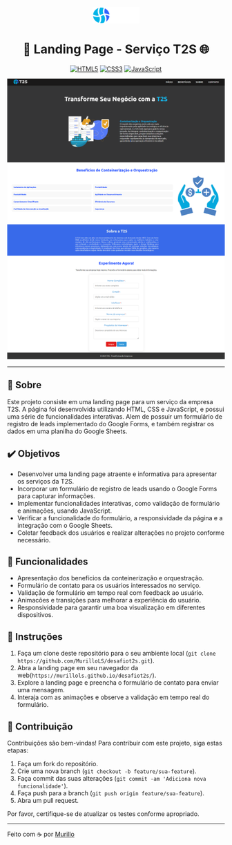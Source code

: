 <p align="center">
  <img src="img/logo.png" alt="img-logo" width="110px">
</p>

<h1 align="center">🚀 Landing Page - Serviço T2S 🌐</h1>

<p align="center">
  <a href="https://developer.mozilla.org/pt-BR/docs/Web/HTML"><img src="https://img.shields.io/badge/HTML5-E34F26?style=for-the-badge&logo=html5&logoColor=white" alt="HTML5"></a>
  <a href="https://developer.mozilla.org/pt-BR/docs/Web/CSS"><img src="https://img.shields.io/badge/CSS3-1572B6?style=for-the-badge&logo=css3&logoColor=white" alt="CSS3"></a>
  <a href="https://developer.mozilla.org/pt-BR/docs/Web/JavaScript"><img src="https://img.shields.io/badge/JavaScript-F7DF1E?style=for-the-badge&logo=javascript&logoColor=black" alt="JavaScript"></a>
</p>

<img src="imgreadme/capalp.png"></img>
<img src="imgreadme/meio.png"></img>
<img src="imgreadme/form.png"></img>


---

## 📖 Sobre

Este projeto consiste em uma landing page para um serviço da empresa T2S. A página foi desenvolvida utilizando HTML, CSS e JavaScript, e possui uma série de funcionalidades interativas. Alem de possuir um formulário de registro de leads implementado do Google Forms, e também registrar os dados em uma planilha do Google Sheets.

## ✔️ Objetivos

- Desenvolver uma landing page atraente e informativa para apresentar os serviços da T2S.
- Incorporar um formulário de registro de leads usando o Google Forms para capturar informações.
- Implementar funcionalidades interativas, como validação de formulário e animações, usando JavaScript.
- Verificar a funcionalidade do formulário, a responsividade da página e a integração com o Google Sheets.
- Coletar feedback dos usuários e realizar alterações no projeto conforme necessário.

## 🎯 Funcionalidades

- Apresentação dos benefícios da conteinerização e orquestração.
- Formulário de contato para os usuários interessados no serviço.
- Validação de formulário em tempo real com feedback ao usuário.
- Animacões e transições para melhorar a experiência do usuário.
- Responsividade para garantir uma boa visualização em diferentes dispositivos.

## 🔧 Instruções

1. Faça um clone deste repositório para o seu ambiente local
(`git clone https://github.com/MurilloLS/desafiot2s.git`).
2. Abra a landing page em seu navegador da web(`https://murillols.github.io/desafiot2s/`).
3. Explore a landing page e preencha o formulário de contato para enviar uma mensagem.
4. Interaja com as animações e observe a validação em tempo real do formulário.

## 🤝 Contribuição

Contribuições são bem-vindas! Para contribuir com este projeto, siga estas etapas:

1. Faça um fork do repositório.
2. Crie uma nova branch (`git checkout -b feature/sua-feature`).
3. Faça commit das suas alterações (`git commit -am 'Adiciona nova funcionalidade'`).
4. Faça push para a branch (`git push origin feature/sua-feature`).
5. Abra um pull request.

Por favor, certifique-se de atualizar os testes conforme apropriado.

---
Feito com ☕ por [Murillo](https://github.com/MurilloLS)


